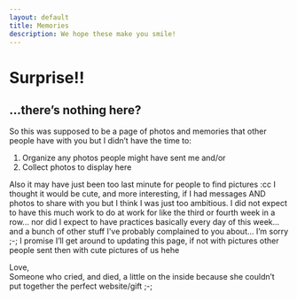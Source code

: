 ```yaml
---
layout: default
title: Memories
description: We hope these make you smile!
---
```

# Surprise!!
## …there’s nothing here?

So this was supposed to be a page of photos and memories that other people have with you but I didn’t have the time to:

1) Organize any photos people might have sent me and/or   
2) Collect photos to display here  

Also it may have just been too last minute for people to find pictures :cc I thought it would be cute, and more interesting, if I had messages AND photos to share with you but I think I was just too ambitious. I did not expect to have this much work to do at work for like the third or fourth week in a row... nor did I expect to have practices basically every day of this week... and a bunch of other stuff I've probably complained to you about... I’m sorry ;-; I promise I’ll get around to updating this page, if not with pictures other people sent then with cute pictures of us hehe

Love,   
Someone who cried, and died, a little on the inside because she couldn’t put together the perfect website/gift ;-;
